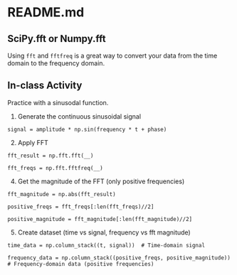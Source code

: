 # README.md

## SciPy.fft or Numpy.fft
Using ```fft``` and ```fftfreq``` is a great way to convert your data from the time domain to the frequency domain.

## In-class Activity
Practice with a sinusodal function. 

1. Generate the continuous sinusoidal signal

```
signal = amplitude * np.sin(frequency * t + phase)
```

2. Apply FFT

```
fft_result = np.fft.fft(__)
```

```
fft_freqs = np.fft.fftfreq(__)
```

4. Get the magnitude of the FFT (only positive frequencies)

```
fft_magnitude = np.abs(fft_result)
```

```
positive_freqs = fft_freqs[:len(fft_freqs)//2]
```

```
positive_magnitude = fft_magnitude[:len(fft_magnitude)//2]
```

5. Create dataset (time vs signal, frequency vs fft magnitude)

`time_data = np.column_stack((t, signal))  # Time-domain signal`

`frequency_data = np.column_stack((positive_freqs, positive_magnitude))  # Frequency-domain data (positive frequencies)`
